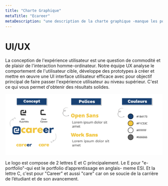 ```yaml
---
title: "Charte Graphique"
metaTitle: "Ecareer"
metaDescription: "une description de la charte graphique -manque les polices,et background des couleurs"
---
```

# UI/UX 

La conception de l'expérience utilisateur est une question de commodité et de plaisir de l'interaction homme-ordinateur.
 Notre équipe UX analyse le comportement de l'utilisateur cible, développe des prototypes à créer et  mettre en œuvre une UI interface utilisateur efficace avec pour objectif principal de faire passer l'expérience utilisateur au niveau supérieur.
 C'est ce qui vous permet d'obtenir des résultats solides.

 ![chartegraphique](https://github.com/RayaneA7/Ecareer_doc_website/blob/main/src/images/capture/charte.png?raw=true)
 

 Le logo est compose de 2 lettres E et C principalement.
 Le E pour "e-portfolio"-qui est le portfolio d’apprentissage en anglais- meme ESI.
  Et la lettre C, c'est pour "Career" et aussi "care" car on se soucie de la carrière de l’étudiant et de son avancement.

<!-- ### B- font :

##### <span style="color:#184173"> Open-Sans : </span>

 <p style="font-family:sans-open; font-size:11pt;">
    bienvenue dans la documententation de l'application
</p>
##### <span style="color:#184173"> Work-Sans : </span>

 <p style="font-family:sans-work; font-size:11pt;">
    bienvenue dans la documententation de l'application
</p>

### <span style="color:#184173">C- Couleurs :</span>

 Pour les couleurs, on a choisi :
 Le bleu <span style="color:#184173">#184173</span>

 Statistiquement, le bleu est la couleur la plus populaire, celle qui est la couleur préférée du plus de gens sur terre. Cela explique pourquoi c’est également la couleur la plus utilisée dans les logos.le bleu est régulièrement utilisé dans des logos du domaine de la technologie pour son sentiment travail et progression.


  Le jaune  <span style="color:#F1C53C">#F1C53C</span>

Le jaune est une couleur tonifiante et rayonnante. C’est une couleur joyeuse et stimulante. Le jaune inspire le bonheur et est captivante. Pour ces raisons, elle est utilisée dans des logos comme Snapchat.
  -->